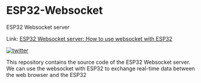 # ESP32-Websocket
ESP32 Websocket server

Link: [ESP32 Websocket server: How to use websocket with ESP32](https://www.survivingwithandroid.com/esp32-websocket-control-esp32-pins-platformio/)

[![twitter](https://img.shields.io/twitter/follow/survivingwithan.svg?style=social)](https://twitter.com/intent/follow?screen_name=survivingwithan)

This repository contains the source code of the ESP32 Websocket server. We can use the websocket with ESP32 to exchange real-time data between the web browser and the ESP32

